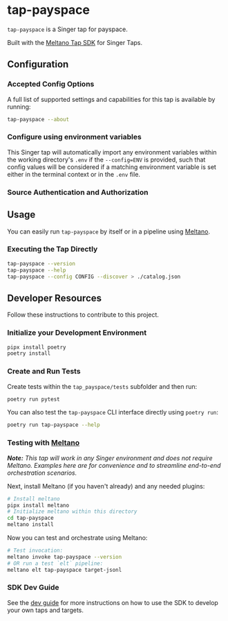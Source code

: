# tap-payspace

`tap-payspace` is a Singer tap for payspace.

Built with the [Meltano Tap SDK](https://sdk.meltano.com) for Singer Taps.

<!--

Developer TODO: Update the below as needed to correctly describe the install procedure. For instance, if you do not have a PyPi repo, or if you want users to directly install from your git repo, you can modify this step as appropriate.

## Installation

Install from PyPi:

```bash
pipx install tap-payspace
```

Install from GitHub:

```bash
pipx install git+https://github.com/ORG_NAME/tap-payspace.git@main
```

-->

## Configuration

### Accepted Config Options

<!--
Developer TODO: Provide a list of config options accepted by the tap.

This section can be created by copy-pasting the CLI output from:

```
tap-payspace --about --format=markdown
```
-->

A full list of supported settings and capabilities for this
tap is available by running:

```bash
tap-payspace --about
```

### Configure using environment variables

This Singer tap will automatically import any environment variables within the working directory's
`.env` if the `--config=ENV` is provided, such that config values will be considered if a matching
environment variable is set either in the terminal context or in the `.env` file.

### Source Authentication and Authorization

<!--
Developer TODO: If your tap requires special access on the source system, or any special authentication requirements, provide those here.
-->

## Usage

You can easily run `tap-payspace` by itself or in a pipeline using [Meltano](https://meltano.com/).

### Executing the Tap Directly

```bash
tap-payspace --version
tap-payspace --help
tap-payspace --config CONFIG --discover > ./catalog.json
```

## Developer Resources

Follow these instructions to contribute to this project.

### Initialize your Development Environment

```bash
pipx install poetry
poetry install
```

### Create and Run Tests

Create tests within the `tap_payspace/tests` subfolder and
  then run:

```bash
poetry run pytest
```

You can also test the `tap-payspace` CLI interface directly using `poetry run`:

```bash
poetry run tap-payspace --help
```

### Testing with [Meltano](https://www.meltano.com)

_**Note:** This tap will work in any Singer environment and does not require Meltano.
Examples here are for convenience and to streamline end-to-end orchestration scenarios._

<!--
Developer TODO:
Your project comes with a custom `meltano.yml` project file already created. Open the `meltano.yml` and follow any "TODO" items listed in
the file.
-->

Next, install Meltano (if you haven't already) and any needed plugins:

```bash
# Install meltano
pipx install meltano
# Initialize meltano within this directory
cd tap-payspace
meltano install
```

Now you can test and orchestrate using Meltano:

```bash
# Test invocation:
meltano invoke tap-payspace --version
# OR run a test `elt` pipeline:
meltano elt tap-payspace target-jsonl
```

### SDK Dev Guide

See the [dev guide](https://sdk.meltano.com/en/latest/dev_guide.html) for more instructions on how to use the SDK to
develop your own taps and targets.
